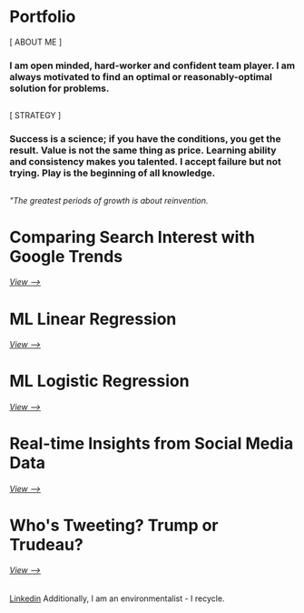 # Portfolio
[ ABOUT ME ] 
### I am open minded, hard-worker and confident team player. I am always motivated to find an optimal or reasonably-optimal solution for problems.
##
[ STRATEGY ]
### Success is a science; if you have the conditions, you get the result. Value is not the same thing as price. Learning ability and consistency makes you talented. I accept failure but not trying. Play is the beginning of all knowledge.
##
<em> "The greatest periods of growth is about reinvention. </em>
##
# Comparing Search Interest with Google Trends
###### [View -->](https://github.com/erkanmalcokcom/Portfolio/tree/master/Comparing%20Search%20Interest%20with%20Google%20Trends)

# ML Linear Regression
###### [View -->](https://github.com/erkanmalcokcom/Portfolio/tree/master/ML%20Linear%20Regression)
## 
# ML Logistic Regression
###### [View -->](https://github.com/erkanmalcokcom/Portfolio/tree/master/ML%20Logistic%20Regression)
## 
# Real-time Insights from Social Media Data
###### [View -->](https://github.com/erkanmalcokcom/Portfolio/tree/master/Real-time%20Insights%20from%20Social%20Media%20Data)
## 
# Who's Tweeting? Trump or Trudeau?
###### [View -->](https://github.com/erkanmalcokcom/Portfolio/tree/master/Who's%20Tweeting%3F%20Trump%20or%20Trudeau%3F)
##

##
[Linkedin](https://www.linkedin.com/in/erkanmalcok/)
Additionally, I am an environmentalist - I recycle.
